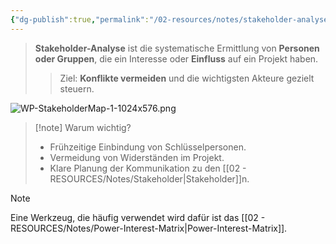 ```yaml
---
{"dg-publish":true,"permalink":"/02-resources/notes/stakeholder-analyse/","tags":["projektmanagement","GFN/prüfungsrelevant/AP1/vorbereitung"]}
---
```


>**Stakeholder-Analyse** ist die systematische Ermittlung von **Personen oder Gruppen**, die ein Interesse oder **Einfluss** auf ein Projekt haben.
> 
>> Ziel: **Konflikte vermeiden** und die wichtigsten Akteure gezielt steuern.

![WP-StakeholderMap-1-1024x576.png](/img/user/02%20-%20RESOURCES/Files/WP-StakeholderMap-1-1024x576.png)
> [!note] Warum wichtig?
> 
> - Frühzeitige Einbindung von Schlüsselpersonen.
> - Vermeidung von Widerständen im Projekt.
> - Klare Planung der Kommunikation zu den [[02 - RESOURCES/Notes/Stakeholder\|Stakeholder]]n.

>[!note]
>Eine Werkzeug, die häufig verwendet wird dafür ist das [[02 - RESOURCES/Notes/Power-Interest-Matrix\|Power-Interest-Matrix]].

